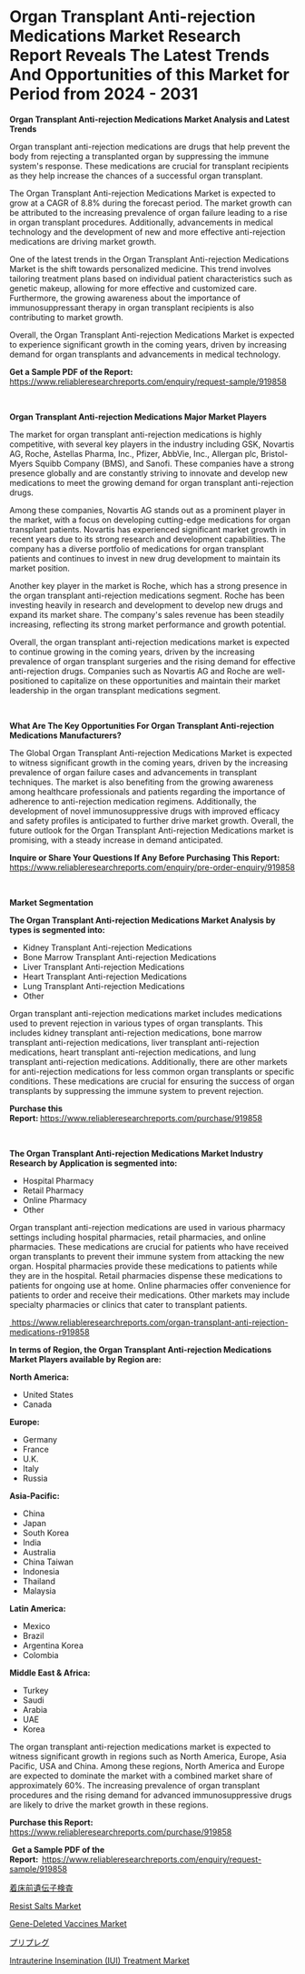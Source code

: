 <p><h1>Organ Transplant Anti-rejection Medications Market Research Report Reveals The Latest Trends And Opportunities of this Market for Period from 2024 - 2031</h1></p><p><strong>Organ Transplant Anti-rejection Medications Market Analysis and Latest Trends</strong></p>
<p><p>Organ transplant anti-rejection medications are drugs that help prevent the body from rejecting a transplanted organ by suppressing the immune system's response. These medications are crucial for transplant recipients as they help increase the chances of a successful organ transplant.</p><p>The Organ Transplant Anti-rejection Medications Market is expected to grow at a CAGR of 8.8% during the forecast period. The market growth can be attributed to the increasing prevalence of organ failure leading to a rise in organ transplant procedures. Additionally, advancements in medical technology and the development of new and more effective anti-rejection medications are driving market growth.</p><p>One of the latest trends in the Organ Transplant Anti-rejection Medications Market is the shift towards personalized medicine. This trend involves tailoring treatment plans based on individual patient characteristics such as genetic makeup, allowing for more effective and customized care. Furthermore, the growing awareness about the importance of immunosuppressant therapy in organ transplant recipients is also contributing to market growth.</p><p>Overall, the Organ Transplant Anti-rejection Medications Market is expected to experience significant growth in the coming years, driven by increasing demand for organ transplants and advancements in medical technology.</p></p>
<p><strong>Get a Sample PDF of the Report:&nbsp;</strong> <a href="https://www.reliableresearchreports.com/enquiry/request-sample/919858">https://www.reliableresearchreports.com/enquiry/request-sample/919858</a></p>
<p>&nbsp;</p>
<p><strong>Organ Transplant Anti-rejection Medications Major Market Players</strong></p>
<p><p>The market for organ transplant anti-rejection medications is highly competitive, with several key players in the industry including GSK, Novartis AG, Roche, Astellas Pharma, Inc., Pfizer, AbbVie, Inc., Allergan plc, Bristol-Myers Squibb Company (BMS), and Sanofi. These companies have a strong presence globally and are constantly striving to innovate and develop new medications to meet the growing demand for organ transplant anti-rejection drugs.</p><p>Among these companies, Novartis AG stands out as a prominent player in the market, with a focus on developing cutting-edge medications for organ transplant patients. Novartis has experienced significant market growth in recent years due to its strong research and development capabilities. The company has a diverse portfolio of medications for organ transplant patients and continues to invest in new drug development to maintain its market position.</p><p>Another key player in the market is Roche, which has a strong presence in the organ transplant anti-rejection medications segment. Roche has been investing heavily in research and development to develop new drugs and expand its market share. The company's sales revenue has been steadily increasing, reflecting its strong market performance and growth potential.</p><p>Overall, the organ transplant anti-rejection medications market is expected to continue growing in the coming years, driven by the increasing prevalence of organ transplant surgeries and the rising demand for effective anti-rejection drugs. Companies such as Novartis AG and Roche are well-positioned to capitalize on these opportunities and maintain their market leadership in the organ transplant medications segment.</p></p>
<p>&nbsp;</p>
<p><strong>What Are The Key Opportunities For Organ Transplant Anti-rejection Medications Manufacturers?</strong></p>
<p><p>The Global Organ Transplant Anti-rejection Medications Market is expected to witness significant growth in the coming years, driven by the increasing prevalence of organ failure cases and advancements in transplant techniques. The market is also benefiting from the growing awareness among healthcare professionals and patients regarding the importance of adherence to anti-rejection medication regimens. Additionally, the development of novel immunosuppressive drugs with improved efficacy and safety profiles is anticipated to further drive market growth. Overall, the future outlook for the Organ Transplant Anti-rejection Medications market is promising, with a steady increase in demand anticipated.</p></p>
<p><strong>Inquire or Share Your Questions If Any Before Purchasing This Report:</strong> <a href="https://www.reliableresearchreports.com/enquiry/pre-order-enquiry/919858">https://www.reliableresearchreports.com/enquiry/pre-order-enquiry/919858</a></p>
<p>&nbsp;</p>
<p><strong>Market Segmentation</strong></p>
<p><strong>The Organ Transplant Anti-rejection Medications Market Analysis by types is segmented into:</strong></p>
<p><ul><li>Kidney Transplant Anti-rejection Medications</li><li>Bone Marrow Transplant Anti-rejection Medications</li><li>Liver Transplant Anti-rejection Medications</li><li>Heart Transplant Anti-rejection Medications</li><li>Lung Transplant Anti-rejection Medications</li><li>Other</li></ul></p>
<p><p>Organ transplant anti-rejection medications market includes medications used to prevent rejection in various types of organ transplants. This includes kidney transplant anti-rejection medications, bone marrow transplant anti-rejection medications, liver transplant anti-rejection medications, heart transplant anti-rejection medications, and lung transplant anti-rejection medications. Additionally, there are other markets for anti-rejection medications for less common organ transplants or specific conditions. These medications are crucial for ensuring the success of organ transplants by suppressing the immune system to prevent rejection.</p></p>
<p><strong>Purchase this Report:&nbsp;</strong><a href="https://www.reliableresearchreports.com/purchase/919858">https://www.reliableresearchreports.com/purchase/919858</a></p>
<p>&nbsp;</p>
<p><strong>The Organ Transplant Anti-rejection Medications Market Industry Research by Application is segmented into:</strong></p>
<p><ul><li>Hospital Pharmacy</li><li>Retail Pharmacy</li><li>Online Pharmacy</li><li>Other</li></ul></p>
<p><p>Organ transplant anti-rejection medications are used in various pharmacy settings including hospital pharmacies, retail pharmacies, and online pharmacies. These medications are crucial for patients who have received organ transplants to prevent their immune system from attacking the new organ. Hospital pharmacies provide these medications to patients while they are in the hospital. Retail pharmacies dispense these medications to patients for ongoing use at home. Online pharmacies offer convenience for patients to order and receive their medications. Other markets may include specialty pharmacies or clinics that cater to transplant patients.</p></p>
<p><a href="https://www.reliableresearchreports.com/organ-transplant-anti-rejection-medications-r919858">&nbsp;https://www.reliableresearchreports.com/organ-transplant-anti-rejection-medications-r919858</a></p>
<p><strong>In terms of Region, the Organ Transplant Anti-rejection Medications Market Players available by Region are:</strong></p>
<p>
    <p> <strong> North America: </strong>
        <ul>
            <li>United States</li>
            <li>Canada</li>
        </ul>
        </p> 
    <p> <strong> Europe: </strong>
        <ul>
            <li>Germany</li>
            <li>France</li>
            <li>U.K.</li>
            <li>Italy</li>
            <li>Russia</li>
        </ul>
        </p> 
    <p> <strong> Asia-Pacific: </strong>
        <ul>
            <li>China</li>
            <li>Japan</li>
            <li>South Korea</li>
            <li>India</li>
            <li>Australia</li>
            <li>China Taiwan</li>
            <li>Indonesia</li>
            <li>Thailand</li>
            <li>Malaysia</li>
        </ul>
        </p> 
    <p> <strong> Latin America: </strong>
        <ul>
            <li>Mexico</li>
            <li>Brazil</li>
            <li>Argentina Korea</li>
            <li>Colombia</li>
        </ul>
        </p> 
    <p> <strong> Middle East & Africa: </strong>
        <ul>
            <li>Turkey</li>
            <li>Saudi</li>
            <li>Arabia</li>
            <li>UAE</li>
            <li>Korea</li>
        </ul>
    </p>
    </p>
<p><p>The organ transplant anti-rejection medications market is expected to witness significant growth in regions such as North America, Europe, Asia Pacific, USA and China. Among these regions, North America and Europe are expected to dominate the market with a combined market share of approximately 60%. The increasing prevalence of organ transplant procedures and the rising demand for advanced immunosuppressive drugs are likely to drive the market growth in these regions.</p></p>
<p><strong>Purchase this Report: </strong><a href="https://www.reliableresearchreports.com/purchase/919858">https://www.reliableresearchreports.com/purchase/919858</a></p>
<p>&nbsp;<strong>Get a Sample PDF of the Report:&nbsp;&nbsp;</strong><a href="https://www.reliableresearchreports.com/enquiry/request-sample/919858">https://www.reliableresearchreports.com/enquiry/request-sample/919858</a></p>
<p><strong></strong></p>
<p><p><a href="https://github.com/klon646/Market-Research-Report-List-1/blob/main/705138047348.md">着床前遺伝子検査</a></p><p><a href="https://issuu.com/reportprime-2/docs/resist-salts-market-size-2030.pptx">Resist Salts Market</a></p><p><a href="https://github.com/angeliabkratze/Market-Research-Report-List-1/blob/main/gene-deleted-vaccines-market.md">Gene-Deleted Vaccines Market</a></p><p><a href="https://github.com/Alenaieme/Market-Research-Report-List-1/blob/main/590497447349.md">プリプレグ</a></p><p><a href="https://github.com/Angelnienowdseej3e45z3p8c/Market-Research-Report-List-2/blob/main/intrauterine-insemination-iui-treatment-market.md">Intrauterine Insemination (IUI) Treatment Market</a></p></p>